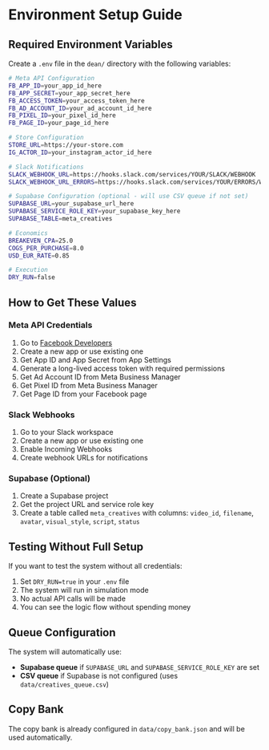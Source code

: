 # Environment Setup Guide

## Required Environment Variables

Create a `.env` file in the `dean/` directory with the following variables:

```bash
# Meta API Configuration
FB_APP_ID=your_app_id_here
FB_APP_SECRET=your_app_secret_here
FB_ACCESS_TOKEN=your_access_token_here
FB_AD_ACCOUNT_ID=your_ad_account_id_here
FB_PIXEL_ID=your_pixel_id_here
FB_PAGE_ID=your_page_id_here

# Store Configuration
STORE_URL=https://your-store.com
IG_ACTOR_ID=your_instagram_actor_id_here

# Slack Notifications
SLACK_WEBHOOK_URL=https://hooks.slack.com/services/YOUR/SLACK/WEBHOOK
SLACK_WEBHOOK_URL_ERRORS=https://hooks.slack.com/services/YOUR/ERRORS/WEBHOOK

# Supabase Configuration (optional - will use CSV queue if not set)
SUPABASE_URL=your_supabase_url_here
SUPABASE_SERVICE_ROLE_KEY=your_supabase_key_here
SUPABASE_TABLE=meta_creatives

# Economics
BREAKEVEN_CPA=25.0
COGS_PER_PURCHASE=8.0
USD_EUR_RATE=0.85

# Execution
DRY_RUN=false
```

## How to Get These Values

### Meta API Credentials
1. Go to [Facebook Developers](https://developers.facebook.com/)
2. Create a new app or use existing one
3. Get App ID and App Secret from App Settings
4. Generate a long-lived access token with required permissions
5. Get Ad Account ID from Meta Business Manager
6. Get Pixel ID from Meta Business Manager
7. Get Page ID from your Facebook page

### Slack Webhooks
1. Go to your Slack workspace
2. Create a new app or use existing one
3. Enable Incoming Webhooks
4. Create webhook URLs for notifications

### Supabase (Optional)
1. Create a Supabase project
2. Get the project URL and service role key
3. Create a table called `meta_creatives` with columns: `video_id`, `filename`, `avatar`, `visual_style`, `script`, `status`

## Testing Without Full Setup

If you want to test the system without all credentials:

1. Set `DRY_RUN=true` in your `.env` file
2. The system will run in simulation mode
3. No actual API calls will be made
4. You can see the logic flow without spending money

## Queue Configuration

The system will automatically use:
- **Supabase queue** if `SUPABASE_URL` and `SUPABASE_SERVICE_ROLE_KEY` are set
- **CSV queue** if Supabase is not configured (uses `data/creatives_queue.csv`)

## Copy Bank

The copy bank is already configured in `data/copy_bank.json` and will be used automatically.
